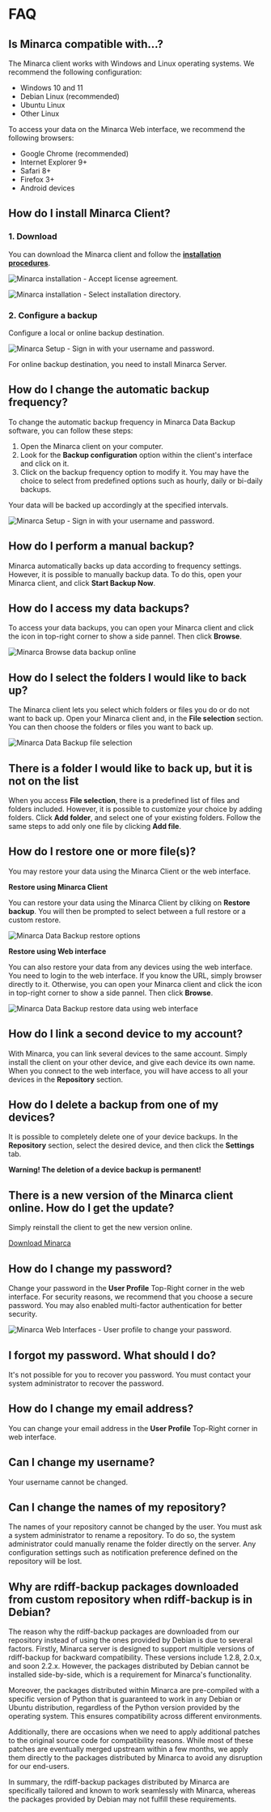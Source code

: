 # FAQ

## Is Minarca compatible with…?

The Minarca client works with Windows and Linux
operating systems. We recommend the following configuration:

* Windows 10 and 11
* Debian Linux (recommended)
* Ubuntu Linux
* Other Linux

To access your data on the Minarca Web interface, we recommend the following browsers:

* Google Chrome  (recommended)
* Internet Explorer 9+
* Safari 8+
* Firefox 3+
* Android devices

## How do I install Minarca Client?

### 1. Download

You can download the Minarca client and follow the [**installation procedures**](https://minarca.org/download).

![Minarca installation - Accept license agreement.](4terms.png)

![Minarca installation - Select installation directory.](fenetre-installation.png)

### 2. Configure a backup

Configure a local or online backup destination.

![Minarca Setup - Sign in with your username and password.](5connect.png)

For online backup destination, you need to install Minarca Server.

## How do I change the automatic backup frequency?

To change the automatic backup frequency in Minarca Data Backup software, you can follow these steps:

1. Open the Minarca client on your computer.
2. Look for the **Backup configuration** option within the client's interface and click on it.
3. Click on the backup frequency option to modify it. You may have the choice to select from predefined options such as hourly, daily or bi-daily backups.

Your data will be backed up accordingly at the specified intervals.

![Minarca Setup - Sign in with your username and password.](6settings.png)

## How do I perform a manual backup?

Minarca automatically backs up data according to frequency settings. However, it is possible to manually backup data. To do this, open your Minarca client, and click **Start Backup Now**.

## How do I access my data backups?

To access your data backups, you can open your Minarca client and click the icon in top-right corner to show a side pannel. Then click **Browse**.

![Minarca Browse data backup online](7browse.png)

## How do I select the folders I would like to back up?

The Minarca client lets you select which folders or files you do or do not want to back up. Open your Minarca client and, in the **File selection** section. You can then choose the folders or files you want to back up.

![Minarca Data Backup file selection](8patterns.png)

## There is a folder I would like to back up, but it is not on the list

When you access **File selection**, there is a predefined list of files and folders included. However, it is possible to customize your choice by adding folders. Click **Add folder**, and select one of your existing folders. Follow the same steps to add only one file by clicking **Add file**.

## How do I restore one or more file(s)?

You may restore your data using the Minarca Client or the web interface.

**Restore using Minarca Client**

You can restore your data using the Minarca Client by cliking on **Restore backup**. You will then be prompted to select between a full restore or a custom restore.

![Minarca Data Backup restore options](9restore.png)

**Restore using Web interface**

You can also restore your data from any devices using the web interface. You need to login to the web interface. If you know the URL, simply browser directly to it. Otherwise, you can open your Minarca client and click the icon in top-right corner to show a side pannel. Then click **Browse**.

![Minarca Data Backup restore data using web interface](11restore.png)

## How do I link a second device to my account?

With Minarca, you can link several devices to the same account. Simply install the client on your other device, and give each device its own name. When you connect to the web interface, you will have access to all your devices in the **Repository** section.

## How do I delete a backup from one of my devices?

It is possible to completely delete one of your device backups. In the **Repository** section, select the desired device, and then click the **Settings** tab.

**Warning! The deletion of a device backup is permanent!**

## There is a new version of the Minarca client online. How do I get the update?

Simply reinstall the client to get the new version online.

[Download Minarca](https://minarca.org/download)

## How do I change my password?

Change your password in the **User Profile** Top-Right corner in the web interface. For security reasons, we recommend that you choose a secure password. You may also enabled multi-factor authentication for better security.

![Minarca Web Interfaces - User profile to change your password.](15usersettings.png)

## I forgot my password. What should I do?

It's not possible for you to recover you password. You must contact your system administrator to recover the password.

## How do I change my email address?

You can change your email address in the **User Profile** Top-Right corner in web interface.

## Can I change my username?

Your username cannot be changed.

## Can I change the names of my repository?

The names of your repository cannot be changed by the user. You must ask a system administrator to rename a repository. To do so, the system administrator could manually rename the folder directly on the server. Any configuration settings such as notification preference defined on the repository will be lost.

## Why are rdiff-backup packages downloaded from custom repository when rdiff-backup is in Debian?

The reason why the rdiff-backup packages are downloaded from our repository instead of using the ones provided by Debian is due to several factors. Firstly, Minarca server is designed to support multiple versions of rdiff-backup for backward compatibility. These versions include 1.2.8, 2.0.x, and soon 2.2.x. However, the packages distributed by Debian cannot be installed side-by-side, which is a requirement for Minarca's functionality.

Moreover, the packages distributed within Minarca are pre-compiled with a specific version of Python that is guaranteed to work in any Debian or Ubuntu distribution, regardless of the Python version provided by the operating system. This ensures compatibility across different environments.

Additionally, there are occasions when we need to apply additional patches to the original source code for compatibility reasons. While most of these patches are eventually merged upstream within a few months, we apply them directly to the packages distributed by Minarca to avoid any disruption for our end-users.

In summary, the rdiff-backup packages distributed by Minarca are specifically tailored and known to work seamlessly with Minarca, whereas the packages provided by Debian may not fulfill these requirements.
